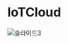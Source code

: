 # IoTCloud
![슬라이드3](https://github.com/leeeeyz77/IoTCloud/assets/102798337/931145ad-9757-426e-911d-6366c70b6070)

